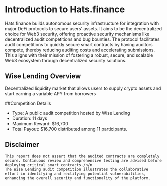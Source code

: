 # **Introduction to Hats.finance**


  Hats.finance builds autonomous security infrastructure for integration with major DeFi protocols to secure users' assets. 
  It aims to be the decentralized choice for Web3 security, offering proactive security mechanisms like decentralized audit competitions and bug bounties. 
  The protocol facilitates audit competitions to quickly secure smart contracts by having auditors compete, thereby reducing auditing costs and accelerating submissions. 
  This aligns with their mission of fostering a robust, secure, and scalable Web3 ecosystem through decentralized security solutions​.

## Wise Lending Overview

Decentralized liquidity market that allows users to supply crypto assets and start earning a variable APY from borrowers

##Competition Details
  - Type: A public audit competition hosted by Wise Lending
  - Duration: 11 days
  - Maximum Reward: $16,700
  - Total Payout: $16,700 distributed among 11 participants.

## Disclaimer


    This report does not assert that the audited contracts are completely secure. Continuous review and comprehensive testing are advised before deploying critical smart contracts./n/n
    The Wise Lending audit competition illustrates the collaborative effort in identifying and rectifying potential vulnerabilities, enhancing the overall security and functionality of the platform.